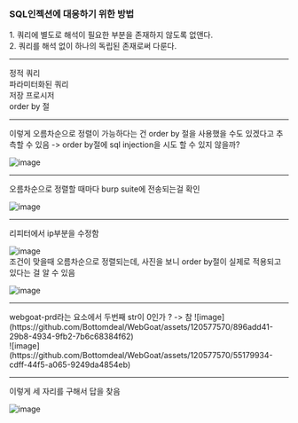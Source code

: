 <h3>SQL인젝션에 대응하기 위한 방법</h3>
1. 쿼리에 별도로 해석이 필요한 부분을 존재하지 않도록 없앤다.<br>
2. 쿼리를 해석 없이 하나의 독립된 존재로써 다룬다.<br>
<hr>
정적 쿼리<br>
파라미터화된 쿼리<br>
저장 프로시저<br>
order by 절<br>
<hr>
이렇게 오름차순으로 정렬이 가능하다는 건 order by 절을 사용했을 수도 있겠다고 추측할 수 있음 -> order by절에 sql injection을 시도 할 수 있지 않을까?<br>

![image](https://github.com/Bottomdeal/WebGoat/assets/120577570/42fa173c-2fee-4664-ac81-9df6a47facfa)
<hr>
오름차순으로 정렬할 때마다 burp suite에 전송되는걸 확인<br>

![image](https://github.com/Bottomdeal/WebGoat/assets/120577570/a6e90874-18b0-4a21-b819-d180ff763a5b)
<hr>
리피터에서 ip부분을 수정함<br>

![image](https://github.com/Bottomdeal/WebGoat/assets/120577570/4663d5c7-3f16-4ed0-8831-f623f20ec370)
<br>
조건이 맞을때 오름차순으로 정렬되는데, 사진을 보니 order by절이 실제로 적용되고 있다는 걸 알 수 있음<br>

![image](https://github.com/Bottomdeal/WebGoat/assets/120577570/0aad8f47-ae61-49ff-9c8b-9e13ce951367)
<hr>
webgoat-prd라는 요소에서 두번째 str이 0인가 ? -> 참
![image](https://github.com/Bottomdeal/WebGoat/assets/120577570/896add41-29b8-4934-9fb2-7b6c68384f62)
<br>
![image](https://github.com/Bottomdeal/WebGoat/assets/120577570/55179934-cdff-44f5-a065-9249da4854eb)
<hr>
이렇게 세 자리를 구해서 답을 찾음<br>

![image](https://github.com/Bottomdeal/WebGoat/assets/120577570/49c23c02-7385-4bf7-93fa-e41898a3f1fe)





